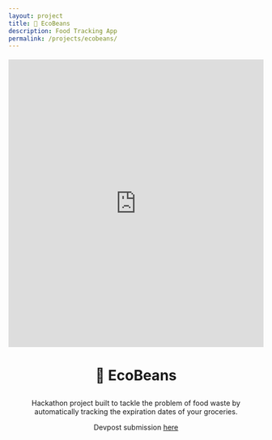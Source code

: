```yaml
---
layout: project
title: 🌱 EcoBeans
description: Food Tracking App
permalink: /projects/ecobeans/
---
```


<div class="container-fluid" style="height:auto;text-align:center;padding-top:1%;">
    <div class="row">
        <div class="col-8">
            <iframe src="https://docs.google.com/presentation/d/e/2PACX-1vSdRLmEXFTcAFb2eEZPMA1FGNofRa6eYjPr7j_83j0ZtI_br27QFoDTMnRqeilUQA38YqlfkKlWB1X9/embed?start=false&loop=false&delayms=3000" frameborder="0" style="width:960px;height:569px;max-width:100%;max-height:100%" allowfullscreen="true" mozallowfullscreen="true" webkitallowfullscreen="true"></iframe>
        </div>
        <div class="col-4">
            <h1>🌱 EcoBeans</h1>
            <p style="padding-top:10px">Hackathon project built to tackle the problem of food waste by automatically tracking the expiration dates of your groceries.</p>
            <p>Devpost submission <a target="_blank" href="https://devpost.com/software/food-tracker-w3nsb9?ref_content=my-projects-tab&ref_feature=my_projects">here</a></p>
        </div>
    </div>
</div>
